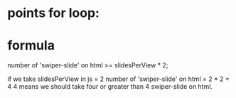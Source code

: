 
# points for loop:
# formula
number of 'swiper-slide' on html >= slidesPerView * 2;

if we take slidesPerView in js = 2
number of 'swiper-slide' on html = 2 * 2 = 4
4 means we should take four or greater than 4 swiper-slide on html.


